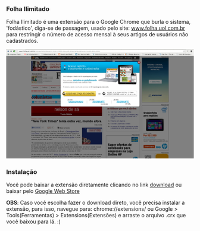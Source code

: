 ###  Folha Ilimitado
  Folha Ilimitado é uma extensão para o Google Chrome que burla o sistema, 'fodástico', diga-se de passagem, usado pelo site: www.folha.uol.com.br para restringir o número de acesso mensal à seus artigos de usuários não cadastrados.

![Facepalm](./images/snapshot.png)


### Instalação
  Você pode baixar a extensão diretamente clicando no link
  [download](https://github.com/raphaelivan/folha-ilimitado/blob/master/folhailimitado.crx?raw=true) ou baixar pelo [Google Web Store](https://chrome.google.com/webstore/category/apps)

  **OBS**: Caso você escolha fazer o download direto, você precisa instalar a extensão, para isso, navegue para: chrome://extensions/ ou Google > Tools(Ferramentas) > Extensions(Extensões) e arraste o arquivo .crx que você baixou para lá. :)


